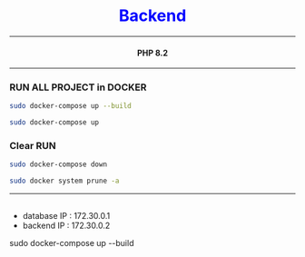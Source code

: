 
<div style="text-align: center;"><h1 style="color:blue"> Backend </h1><hr> 

#### PHP 8.2

</div>

<hr>

### RUN ALL PROJECT in DOCKER

```bash
sudo docker-compose up --build
```

```bash
sudo docker-compose up
```

### Clear RUN
```bash
sudo docker-compose down
```

```bash
sudo docker system prune -a
```


<hr>

## 
 - database IP : 172.30.0.1
 - backend IP : 172.30.0.2
 


sudo docker-compose up --build
